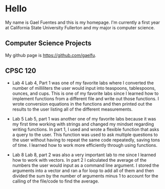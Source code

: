 # Hello 
My name is Gael Fuentes and this is my homepage. I'm currently a first year at California State University Fullerton and my major is computer science.

## Computer Science Projects
My github page is https://github.com/gaelfu.

## CPSC 120

* Lab 4
  Lab 4, Part 1 was one of my favorite labs where I converted the number of milliliters the user would input into teaspoons, tablespoons, ounces, and cups. This is one of my favorite labs since I learned how to implement functions from a different file and write out those functions. I wrote conversion equations in the functions and then printed out the results to the user listing all of the different measurements.

* Lab 5
  Lab 5, part 1 was another one of my favorite labs because it was my first time working with strings and changed my mindset regarding writing functions. In part 1, I used and wrote a flexible function that asks a query to the user. This function was used to ask multiple questions to the user without having to repeat the same code repeatedly, saving tons of time. I learned how to work more efficiently through using functions.

* Lab 8
  Lab 8, part 2 was also a very important lab to me since I learned how to work with vectors. In part 2 I calculated the average of the numbers the user would input as a command line argument. I stored the arguments into a vector and ran a for loop to add all of them and then divided the sum by the number of arguments minus 1 to account for the calling of the file/code to find the average.
